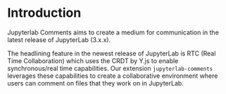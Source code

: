 # Introduction


Jupyterlab Comments aims to create a medium for communication in the latest release of JupyterLab (3.x.x). 

The headlining feature in the newest release of JupyterLab is RTC (Real Time Collaboration) which uses the CRDT by Y.js to enable synchronous/real time capabilities. Our extension `jupyterlab-comments` leverages these capabilities to create a collaborative environment where users can comment on files that they work on in JupyterLab.


